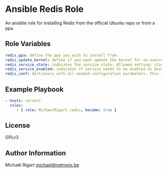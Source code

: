 Ansible Redis Role
===================

An ansible role for installing Redis from the official Ubuntu repo or from a ppa
 
Role Variables
--------------

```yaml
redis_ppa: define the ppa you wish to install from.
redis_update_kernel: define if you want update the kernel for vm overcommit
redis_service_state: indicates the service state; Allowed setting: started, stopped
redis_service_enabled: indicates if service needs to be enabled on boot; Allowed settings: yes, no
redis_conf: dictionary with all needed configuration parameters. This is a dictionary where the key / value pairs are used. In some cases, a key can hold a list. See defaults for a better example
```

Example Playbook
----------------

```yaml
- hosts: servers
  roles:
     - { role: MichaelRigart.redis, become: true }
```

License
-------

GPLv3

Author Information
------------------

Michaël Rigart <michael@netronix.be>
